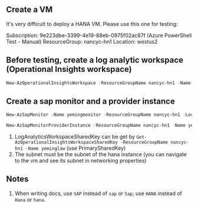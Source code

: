 ## Create a VM
It's very difficult to deploy a HANA VM. Please use this one for testing:

Subscription: 9e223dbe-3399-4e19-88eb-0975f02ac87f (Azure PowerShell Test - Manual)
ResourceGroup: nancyc-hn1
Location: westus2

## Before testing, create a log analytic workspace (Operational Insights workspace)

```powershell
New-AzOperationalInsightsWorkspace -ResourceGroupName nancyc-hn1 -Name yeminglaw -Location westus2
```

## Create a sap monitor and a provider instance

```powershell
New-AzSapMonitor -Name yemingmonitor -ResourceGroupName nancyc-hn1 -Location westus2 -EnableCustomerAnalytic -MonitorSubnet "/subscriptions/9e223dbe-3399-4e19-88eb-0975f02ac87f/resourceGroups/nancyc-hn1/providers/Microsoft.Network/virtualNetworks/vnet-sap/subnets/subnet-admin" -LogAnalyticsWorkspaceSharedKey O5IXp1MjlFqACcRNRASv3SYwQTlw+wJyrZCaX230c3/8WyWpNHct84z0L/8F1NEfRsqqjIZh+yV9aOboZX6yAA== -LogAnalyticsWorkspaceId fdeceea9-46c7-424c-8d1e-808471a2ccf4 -LogAnalyticsWorkspaceResourceId "/subscriptions/9e223dbe-3399-4e19-88eb-0975f02ac87f/resourceGroups/nancyc-hn1/providers/Microsoft.OperationalInsights/workspaces/yeminglaw"

New-AzSapMonitorProviderInstance -ResourceGroupName nancyc-hn1 -Name yeminginstance2 -SapMonitorName yemingmonitor -Type SapHana -HanaHostname 'hdb1-0' -HanaDatabaseName 'SYSTEMDB' -HanaDatabaseSqlPort 30015 -HanaDatabaseUsername SYSTEM -HanaDatabasePassword (ConvertTo-SecureString "Manager1" -AsPlainText -Force)
```

1. LogAnalyticsWorkspaceSharedKey can be get by `Get-AzOperationalInsightsWorkspaceSharedKey -ResourceGroupName nancyc-hn1 -Name yeminglaw` (use PrimarySharedKey)
1. The subnet must be the subnet of the hana instance (you can navigate to the vm and see its subnet in networking properties)

## Notes

1. When writing docs, use `SAP` instead of `sap` or `Sap`; use `HANA` instead of `Hana` or `hana`.














